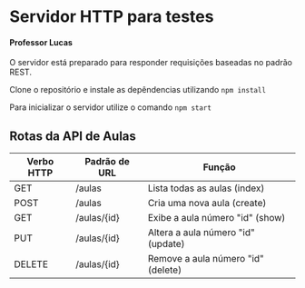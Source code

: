 # Servidor HTTP para testes

#### Professor Lucas

O servidor está preparado para responder requisições baseadas no padrão REST.

Clone o repositório e instale as depêndencias utilizando `npm install`

Para inicializar o servidor utilize o comando `npm start`

## Rotas da API de Aulas

| Verbo HTTP | Padrão de URL | Função                             |
| ---------- | ------------- | ---------------------------------- |
| GET        | /aulas        | Lista todas as aulas (index)       |
| POST       | /aulas        | Cria uma nova aula (create)        |
| GET        | /aulas/{id}   | Exibe a aula número "id" (show)    |
| PUT        | /aulas/{id}   | Altera a aula número "id" (update) |
| DELETE     | /aulas/{id}   | Remove a aula número "id" (delete) |
